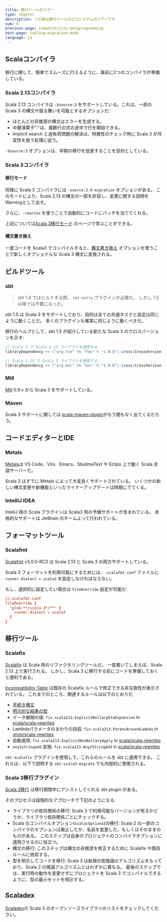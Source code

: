 ```yaml
---
title: 移行ツールのツアー
type: chapter
description: この章は移行ツールのエコシステムのツアーです
num: 6
previous-page: compatibility-metaprogramming
next-page: tooling-migration-mode
language: ja
---
```


## Scalaコンパイラ

移行に関して、簡単でスムーズに行えるように、事前に2つのコンパイラが準備している。

### Scala 2.13コンパイラ

Scala 2.13 コンパイラは `-Xsource:3` をサポートしている。これは、一部の Scala 3 の構文や振る舞いを可能とするオプションだ:

- ほとんどの非推奨の構文はエラーを生成する。
- 中置演算子":"は、複数行の式の途中で行を開始できる。
- Implicit search と過負荷問題の解決は、特異性のチェック時に Scala 3 が共変性を扱う処理に従う。

`-Xsource:3` オプションは、早期の移行を促進することを目的としている。

### Scala 3コンパイラ

#### 移行モード

同様に Scala 3 コンパイラには `-source:3.0-migration` オプションがある。
このモードにより、Scala 2.13 の構文の一部を許容し、変更に関する説明をWarningとして出す。

さらに、`-rewrite` を使うことで自動的にコードにパッチを当ててくれる。

上記については[Scala 3移行モード](tooling-migration-mode.html) のページで学ぶことができる。

#### 構文書き換え

一度コードを Scala3 でコンパイルすると、[構文書き換え](tooling-syntax-rewriting.html) オプションを使うことで新しくオプショナルな Scala 3 構文に変換される。

## ビルドツール

### sbt

> sbt 1.4 ではビルドする際、 `sbt-dotty` プラグインが必要だ。
> しかし 1.5 以降では不要になった。

sbt 1.5 は Scala 3 をサポートしており、目的は全ての共通タスクと設定は同じように動くことだ。
多くのプラグインも確実に同じように動くべきだ。

移行のヘルプとして、sbt 1.5 が紹介している新たな Scala 3 のクロスバージョンを示す:

```scala
// Scala 3 で Scala 2.13 ライブラリを使用する
libraryDependency += ("org.foo" %% "foo" % "1.0.0").cross(CrossVersion.for3Use2_13)

// Scala 2.13 で Scala 3 ライブラリを使用する
libraryDependency += ("org.bar" %% "bar" % "1.0.0").cross(CrossVersion.for2_13Use3)
```

### Mill

[Mill](https://github.com/com-lihaoyi/mill) 0.9.x から Scala 3 をサポートしている。

### Maven

Scala 3 サポートに関しては [scala-maven-plugin](https://github.com/davidB/scala-maven-plugin)がもう間もなく出てくるだろう。

## コードエディターとIDE

### Metals

[Metals](https://scalameta.org/metals/)は VS Code、Vim、Emacs、SbulimeText や Eclips 上で動く Scala 言語サーバーだ。

Scala 3 はすでに Metals によって大変良くサポートされている。
いくつかの新しい構文変更や新機能といったマイナーアップデートは時期にでてくる。

### IntelliJ IDEA

InteliJ 用の Scala プラグインは Scala3 用の予備サポートが含まれている。
本格的なサポートは JetBrain のチームよって行われている。

## フォーマットツール

### Scalafmt

[Scalafmt](https://scalameta.org/scalafmt/) v3.0.0-RC3 は Scala 2.13 と Scala 3 の両方サポートしている。

Scala 3 フォーマットを利用可能にするためには、`.scalafmt.conf` ファイルに `runner.dialect = scala3` を設定しなければならない。

もし、選択的に設定したい場合は `fileOverride` 設定が可能だ:

```conf
//.scalafmt.conf
fileOverride {
  "glob:**/scala-3*/**" {
    runner.dialect = scala3
  }
}
```

## 移行ツール

### Scalafix

[Scalafix](https://scalacenter.github.io/scalafix/) は Scala 用のリファクタリングツールだ。
一度書いてしまえば、Scala 2.13 上で実行される。
しかし、Scala 3 に移行する前にコードを準備しておくと便利である。

[Incompatibility Table](incompatibility-table.html) は既存の Scalafix ルールで修正できる非互換性が表示されている。
これまでのところ、関連するルールは以下のとおりだ

- [手続き構文](https://scalacenter.github.io/scalafix/docs/rules/ProcedureSyntax.html)
- [明示的な結果の型](https://scalacenter.github.io/scalafix/docs/rules/ExplicitResultTypes.html)
- イータ展開の値: `fix.scala213.ExplicitNullaryEtaExpansion` in [scala/scala-rewrites](https://github.com/scala/scala-rewrites/blob/main/rewrites/src/main/scala/fix/scala213/ExplicitNullaryEtaExpansion.scala)
- Lambdaパラメータのまわりの括弧: `fix.scala213.ParensAroundLambda` in [ohze/scala-rewrites](https://github.com/ohze/scala-rewrites/blob/dotty/rewrites/src/main/scala/fix/scala213/ParensAroundLambda.scala)
- 自動適用: `fix.scala213.ExplicitNonNullaryApply` in [scala/scala-rewrites](https://github.com/scala/scala-rewrites/blob/main/rewrites/src/main/scala/fix/scala213/ExplicitNonNullaryApply.scala)
- `any2stringadd` 変換: `fix.scala213.Any2StringAdd` in [scala/scala-rewrites](https://github.com/scala/scala-rewrites/blob/main/rewrites/src/main/scala/fix/scala213/Any2StringAdd.scala)

`sbt-scalafix` プラグインを使用して、これらのルールを sbt に適用できる。
これらは、以下で説明する  `sbt-scala3-migrate` でも内部的に使用される。

### Scala 3移行プラグイン

[Scala 3移行](https://github.com/scalacenter/scala3-migrate) は移行期間中にアシストしてくれる sbt plugin がある。

そのプロセスは段階的なアプローチで下記のようになる:

- ライブラリの依存関係の移行:
  Scala 3 で利用可能なバージョンが有るかどうか、ライブラリ依存関係ごとにチェックする。
- Scala のコンパイルオプション(`scalacOptions`)の移行:
  Scala 2 の一部のコンパイラのオプションは廃止したか、名前を変更した、もしくはそのままのものがある。 
  このステップは自身のプロジェクトのコンパイラオプションに適用させるのに役立つ。
- 構文の移行:
  このステップは構文の非推奨を修正するために Scalafix や既存ルールに依存する。
- 型を明示してコードを移行:
  Scala 3 は新規の型推論のアルゴリズムをもっており、Scala 2 の推論アルゴリズムとはわずかに異なる。
  最後のステップでは、実行時の動作を変更せずにプロジェクトを Scala 3 でコンパイルできるように、型の最小セットを明示する。

## Scaladex

[Scaladex](https://index.scala-lang.org/)の Scala 3 のオープンソースライブラリのリストをチェックしてください。
